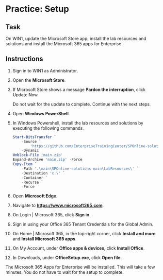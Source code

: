 # Practice: Setup

## Task

On WIN1, update the Microsoft Store app, install the lab resources and solutions and install the Microsoft 365 apps for Enterprise.

## Instructions

1. Sign in to WIN1 as Administrator.
1. Open the **Microsoft Store**.
1. If Microsoft Store shows a message **Pardon the interruption**, click Update Now.

    Do not wait for the update to complete. Continue with the next steps.

1. Open **Windows PowerShell**.
1. In Windows Powershell, install the lab resources and solutions by executing the following commands.

    ````powershell
    Start-BitsTransfer `
        -Source `
            'https://github.com/EnterpriseTrainingCenter/SPOnline-solutions/archive/refs/heads/main.zip' `
        -Dynamic
    Unblock-File 'main.zip'
    Expand-Archive 'main.zip' -Force
    Copy-Item `
        -Path '.\main\SPOnline-solutions-main\LabResources\' `
        -Destination 'c:\' `
        -Container `
        -Recurse `
        -Force
    ````

1. Open **Microsoft Edge**.
1. Navigate to **https://www.microsoft365.com**.
1. On Login | Microsoft 365, click **Sign in**.
1. Sign in using your Office 365 Tenant Credentials for the Global Admin.
1. On Home | Microsoft 365, in the top-right corner, click **Install and more** and **Install Microsoft 365 apps**.
1. On My Account, under **Office apps & devices**, click **Install Office**.
1. In Downloads, under **OfficeSetup.exe**, click **Open file**.

The Microsoft 365 Apps for Enterprise will be installed. This will take a few minutes. You do not have to wait for the setup to complete.
